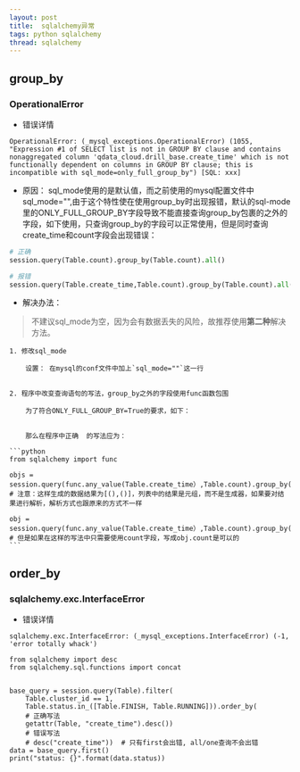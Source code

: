 ```yaml
---
layout: post
title:  sqlalchemy异常
tags: python sqlalchemy
thread: sqlalchemy
---
```


## group_by
### OperationalError
- 错误详情
```
OperationalError: (_mysql_exceptions.OperationalError) (1055, "Expression #1 of SELECT list is not in GROUP BY clause and contains nonaggregated column 'qdata_cloud.drill_base.create_time' which is not functionally dependent on columns in GROUP BY clause; this is incompatible with sql_mode=only_full_group_by") [SQL: xxx]
```
- 原因：
sql_mode使用的是默认值，而之前使用的mysql配置文件中sql_mode="",由于这个特性使在使用group_by时出现报错，默认的sql-mode里的ONLY_FULL_GROUP_BY字段导致不能直接查询group_by包裹的之外的字段，如下使用，只查询group_by的字段可以正常使用，但是同时查询create_time和count字段会出现错误：
```python
# 正确
session.query(Table.count).group_by(Table.count).all()
```
```python
# 报错
session.query(Table.create_time,Table.count).group_by(Table.count).all()
```
- 解决办法：
> 不建议sql_mode为空，因为会有数据丢失的风险，故推荐使用**第二种**解决方法。

	1. 修改sql_mode

	    设置： 在mysql的conf文件中加上`sql_mode=""`这一行
	    

	2. 程序中改变查询语句的写法，group_by之外的字段使用func函数包围

        为了符合ONLY_FULL_GROUP_BY=True的要求，如下：

	
	    那么在程序中正确  的写法应为：

    ```python
    from sqlalchemy import func

    objs = session.query(func.any_value(Table.create_time）,Table.count).group_by(Table.count).all()
    # 注意：这样生成的数据结果为[(),()]，列表中的结果是元组，而不是生成器，如果要对结果进行解析，解析方式也跟原来的方式不一样

    obj = session.query(func.any_value(Table.create_time）,Table.count).group_by(Table.count).first()
    # 但是如果在这样的写法中只需要使用count字段，写成obj.count是可以的
    ```


## order_by
### sqlalchemy.exc.InterfaceError
* 错误详情
```
sqlalchemy.exc.InterfaceError: (_mysql_exceptions.InterfaceError) (-1, 'error totally whack') 
```


```
from sqlalchemy import desc
from sqlalchemy.sql.functions import concat


base_query = session.query(Table).filter(
    Table.cluster_id == 1,
    Table.status.in_([Table.FINISH, Table.RUNNING])).order_by(
    # 正确写法
    getattr(Table, "create_time").desc())
    # 错误写法
    # desc("create_time"))  # 只有first会出错, all/one查询不会出错
data = base_query.first()
print("status: {}".format(data.status))
```





